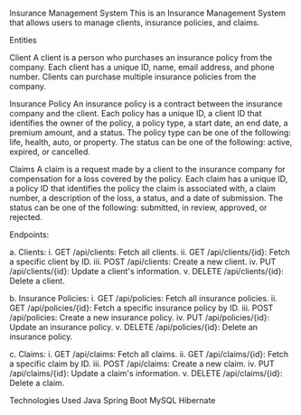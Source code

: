 Insurance Management System
This is an Insurance Management System that allows users to manage clients, insurance policies, and claims.

Entities

Client
A client is a person who purchases an insurance policy from the company.
Each client has a unique ID, name, email address, and phone number.
Clients can purchase multiple insurance policies from the company.


Insurance Policy
An insurance policy is a contract between the insurance company and the client.
Each policy has a unique ID, a client ID that identifies the owner of the policy, a policy type, a start date, an end date, a premium amount, and a status.
The policy type can be one of the following: life, health, auto, or property.
The status can be one of the following: active, expired, or cancelled.


Claims
A claim is a request made by a client to the insurance company for compensation for a loss covered by the policy.
Each claim has a unique ID, a policy ID that identifies the policy the claim is associated with, a claim number, a description of the loss, a status, and a date of submission.
The status can be one of the following: submitted, in review, approved, or rejected.


Endpoints:

a. Clients:
i. GET /api/clients: Fetch all clients.
ii. GET /api/clients/{id}: Fetch a specific client by ID.
iii. POST /api/clients: Create a new client.
iv. PUT /api/clients/{id}: Update a client's information.
v. DELETE /api/clients/{id}: Delete a client.

b. Insurance Policies:
i. GET /api/policies: Fetch all insurance policies.
ii. GET /api/policies/{id}: Fetch a specific insurance policy by ID.
iii. POST /api/policies: Create a new insurance policy.
iv. PUT /api/policies/{id}: Update an insurance policy.
v. DELETE /api/policies/{id}: Delete an insurance policy.

c. Claims:
i. GET /api/claims: Fetch all claims.
ii. GET /api/claims/{id}: Fetch a specific claim by ID.
iii. POST /api/claims: Create a new claim.
iv. PUT /api/claims/{id}: Update a claim's information.
v. DELETE /api/claims/{id}: Delete a claim.


Technologies Used
Java
Spring Boot
MySQL
Hibernate
